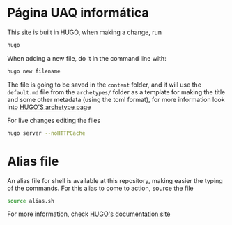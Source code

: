 # Página UAQ informática

This site is built in HUGO, when making a change, run

```sh
hugo
```

When adding a new file, do it in the command line with:

```sh
hugo new filename
```

The file is going to be saved in the `content` folder, and it will use the `default.md` file from the `archetypes/` folder as a template for making the title and some other metadata (using the toml format), for more information look into [HUGO'S archetype page](https://gohugo.io/content-management/archetypes/)

For live changes editing the files

```sh
hugo server --noHTTPCache
```

# Alias file

An alias file for shell is available at this repository, making easier the typing of the commands. For this alias to come to action, source the file

```sh
source alias.sh
```

For more information, check [HUGO's documentation site](https://gohugo.io/documentation/)
